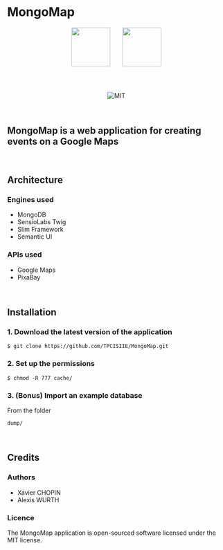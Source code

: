 # MongoMap

<p align="center">
<img style="margin-bottom:3em; margin-right:25px" width="90px"src="http://mordem.net/wp-content/uploads/2014/01/mongodb-logo.png"> <img style="margin-bottom:3em;" width="90px"src="https://olivier-chauvel.fr/wp-content/uploads/2016/03/logo-google-maps.jpg">
<br> <br>
<img src="https://img.shields.io/packagist/l/doctrine/orm.svg?style=flat-square" alt="MIT" >
   </p>  <br>
   
## MongoMap is a web application for creating events on a Google Maps
<br>

## Architecture 

### Engines used
- MongoDB
- SensioLabs Twig
- Slim Framework
- Semantic UI

### APIs used
- Google Maps
- PixaBay

<br>

## Installation

### 1. Download the latest version of the application

```
$ git clone https://github.com/TPCISIIE/MongoMap.git
```

### 2. Set up the permissions

```
$ chmod -R 777 cache/
```
### 3. (Bonus) Import an example database
From the folder 
```
dump/
```
<br>

## Credits

### Authors

- Xavier CHOPIN
- Alexis WURTH

### Licence
The MongoMap application is open-sourced software licensed under the MIT license.
